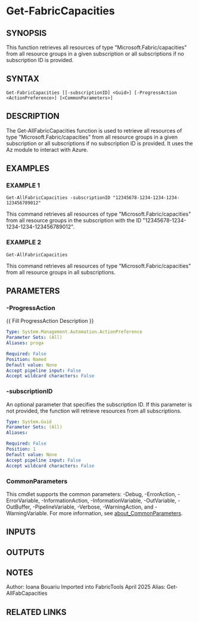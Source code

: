 ﻿---
external help file: FabricTools-help.xml
Module Name: FabricTools
online version:
schema: 2.0.0
---

# Get-FabricCapacities

## SYNOPSIS
This function retrieves all resources of type "Microsoft.Fabric/capacities" from all resource groups in a given subscription or all subscriptions if no subscription ID is provided.

## SYNTAX

```
Get-FabricCapacities [[-subscriptionID] <Guid>] [-ProgressAction <ActionPreference>] [<CommonParameters>]
```

## DESCRIPTION
The Get-AllFabricCapacities function is used to retrieve all resources of type "Microsoft.Fabric/capacities" from all resource groups in a given subscription or all subscriptions if no subscription ID is provided.
It uses the Az module to interact with Azure.

## EXAMPLES

### EXAMPLE 1
```
Get-AllFabricCapacities -subscriptionID "12345678-1234-1234-1234-123456789012"
```

This command retrieves all resources of type "Microsoft.Fabric/capacities" from all resource groups in the subscription with the ID "12345678-1234-1234-1234-123456789012".

### EXAMPLE 2
```
Get-AllFabricCapacities
```

This command retrieves all resources of type "Microsoft.Fabric/capacities" from all resource groups in all subscriptions.

## PARAMETERS

### -ProgressAction
{{ Fill ProgressAction Description }}

```yaml
Type: System.Management.Automation.ActionPreference
Parameter Sets: (All)
Aliases: proga

Required: False
Position: Named
Default value: None
Accept pipeline input: False
Accept wildcard characters: False
```

### -subscriptionID
An optional parameter that specifies the subscription ID.
If this parameter is not provided, the function will retrieve resources from all subscriptions.

```yaml
Type: System.Guid
Parameter Sets: (All)
Aliases:

Required: False
Position: 1
Default value: None
Accept pipeline input: False
Accept wildcard characters: False
```

### CommonParameters
This cmdlet supports the common parameters: -Debug, -ErrorAction, -ErrorVariable, -InformationAction, -InformationVariable, -OutVariable, -OutBuffer, -PipelineVariable, -Verbose, -WarningAction, and -WarningVariable. For more information, see [about_CommonParameters](http://go.microsoft.com/fwlink/?LinkID=113216).

## INPUTS

## OUTPUTS

## NOTES
Author: Ioana Bouariu
Imported into FabricTools April 2025
Alias: Get-AllFabCapacities

## RELATED LINKS
